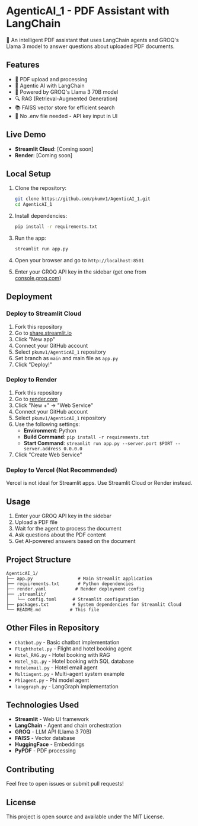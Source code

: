 # AgenticAI_1 - PDF Assistant with LangChain

🤖 An intelligent PDF assistant that uses LangChain agents and GROQ's Llama 3 model to answer questions about uploaded PDF documents.

## Features

- 📄 PDF upload and processing
- 🤖 Agentic AI with LangChain
- 🧠 Powered by GROQ's Llama 3 70B model
- 🔍 RAG (Retrieval-Augmented Generation)
- 📚 FAISS vector store for efficient search
- 🔑 No .env file needed - API key input in UI

## Live Demo

- **Streamlit Cloud**: [Coming soon]
- **Render**: [Coming soon]

## Local Setup

1. Clone the repository:
   ```bash
   git clone https://github.com/pkumv1/AgenticAI_1.git
   cd AgenticAI_1
   ```

2. Install dependencies:
   ```bash
   pip install -r requirements.txt
   ```

3. Run the app:
   ```bash
   streamlit run app.py
   ```

4. Open your browser and go to `http://localhost:8501`

5. Enter your GROQ API key in the sidebar (get one from [console.groq.com](https://console.groq.com/keys))

## Deployment

### Deploy to Streamlit Cloud

1. Fork this repository
2. Go to [share.streamlit.io](https://share.streamlit.io)
3. Click "New app"
4. Connect your GitHub account
5. Select `pkumv1/AgenticAI_1` repository
6. Set branch as `main` and main file as `app.py`
7. Click "Deploy!"

### Deploy to Render

1. Fork this repository
2. Go to [render.com](https://render.com)
3. Click "New +" → "Web Service"
4. Connect your GitHub account
5. Select `pkumv1/AgenticAI_1` repository
6. Use the following settings:
   - **Environment**: Python
   - **Build Command**: `pip install -r requirements.txt`
   - **Start Command**: `streamlit run app.py --server.port $PORT --server.address 0.0.0.0`
7. Click "Create Web Service"

### Deploy to Vercel (Not Recommended)

Vercel is not ideal for Streamlit apps. Use Streamlit Cloud or Render instead.

## Usage

1. Enter your GROQ API key in the sidebar
2. Upload a PDF file
3. Wait for the agent to process the document
4. Ask questions about the PDF content
5. Get AI-powered answers based on the document

## Project Structure

```
AgenticAI_1/
├── app.py                 # Main Streamlit application
├── requirements.txt       # Python dependencies
├── render.yaml           # Render deployment config
├── .streamlit/
│   └── config.toml      # Streamlit configuration
├── packages.txt         # System dependencies for Streamlit Cloud
└── README.md           # This file
```

## Other Files in Repository

- `Chatbot.py` - Basic chatbot implementation
- `Flighthotel.py` - Flight and hotel booking agent
- `Hotel_RAG.py` - Hotel booking with RAG
- `Hotel_SQL.py` - Hotel booking with SQL database
- `Hotelemail.py` - Hotel email agent
- `Multiagent.py` - Multi-agent system example
- `Phiagent.py` - Phi model agent
- `langgraph.py` - LangGraph implementation

## Technologies Used

- **Streamlit** - Web UI framework
- **LangChain** - Agent and chain orchestration
- **GROQ** - LLM API (Llama 3 70B)
- **FAISS** - Vector database
- **HuggingFace** - Embeddings
- **PyPDF** - PDF processing

## Contributing

Feel free to open issues or submit pull requests!

## License

This project is open source and available under the MIT License.
